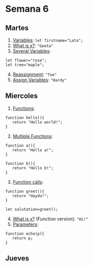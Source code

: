 # Semana 6
## Martes
1. [Variables](https://www.jshero.net/en/koans/var.html): ```let firstname="Lata";```
2. [What is x?](https://www.jshero.net/en/koans/jsx01.html): ```"Geeta"```
3. [Several Variables](https://www.jshero.net/en/koans/var2.html): 
```
let flower="rose";
let tree="maple";
```
4. [Reassignment](https://www.jshero.net/en/koans/jsx02.html): ```"Toe"```
5. [Assign Variables](https://www.jshero.net/en/koans/jsx03.html): ```"Hardy"```

## Miercoles
1. [Functions](https://www.jshero.net/en/koans/function.html):
```
function hello(){
   return "Hello world!";
}
```
2. [Multiple Functions](https://www.jshero.net/en/koans/function2.html):
```
function a(){
   return "Hello a!";
}

function b(){
   return "Hello b!";
}
```
3. [Function calls](https://www.jshero.net/en/koans/functioncall.html):
```
function greet(){
   return "Haydo!";
}

let salutation=greet();
```
4. [What is x?](https://www.jshero.net/en/koans/jsx04.html) (Function version): ```"Hi!"```
5. [Parameters](https://www.jshero.net/en/koans/parameter.html):
```
function echo(p){
   return p;
}
```

## Jueves

